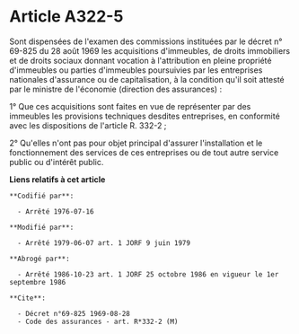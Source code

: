 # Article A322-5

Sont dispensées de l'examen des commissions instituées par le décret n° 69-825 du 28 août 1969 les acquisitions d'immeubles,
de droits immobiliers et de droits sociaux donnant vocation à l'attribution en pleine propriété d'immeubles ou parties
d'immeubles poursuivies par les entreprises nationales d'assurance ou de capitalisation, à la condition qu'il soit attesté
par le ministre de l'économie (direction des assurances) :

1° Que ces acquisitions sont faites en vue de représenter par des immeubles les provisions techniques desdites entreprises,
en conformité avec les dispositions de l'article R. 332-2 ;

2° Qu'elles n'ont pas pour objet principal d'assurer l'installation et le fonctionnement des services de ces entreprises ou
de tout autre service public ou d'intérêt public.

**Liens relatifs à cet article**

	**Codifié par**:

	  - Arrêté 1976-07-16

	**Modifié par**:

	  - Arrêté 1979-06-07 art. 1 JORF 9 juin 1979

	**Abrogé par**:

	  - Arrêté 1986-10-23 art. 1 JORF 25 octobre 1986 en vigueur le 1er septembre 1986

	**Cite**:

	  - Décret n°69-825 1969-08-28
	  - Code des assurances - art. R*332-2 (M)
